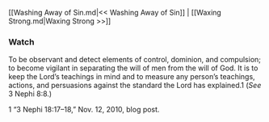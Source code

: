 [[Washing Away of Sin.md|<< Washing Away of Sin]]  |  [[Waxing Strong.md|Waxing Strong >>]]

### Watch
To be observant and detect elements of control, dominion, and compulsion; to become vigilant in separating the will of men from the will of God. It is to keep the Lord’s teachings in mind and to measure any person’s teachings, actions, and persuasions against the standard the Lord has explained.1 (*See* 3 Nephi 8:8.)



1 “3 Nephi 18:17–18,” Nov. 12, 2010, blog post.